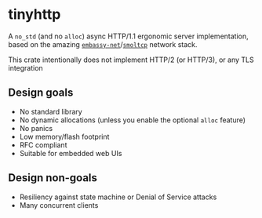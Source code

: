# tinyhttp

A `no_std` (and no `alloc`) async HTTP/1.1 ergonomic server implementation, based on the amazing [`embassy-net`](https://github.com/embassy-rs/embassy)/[`smoltcp`](https://github.com/smoltcp-rs/smoltcp) network stack.

This crate intentionally does not implement HTTP/2 (or HTTP/3), or any TLS integration

## Design goals
- No standard library
- No dynamic allocations (unless you enable the optional `alloc` feature)
- No panics
- Low memory/flash footprint
- RFC compliant
- Suitable for embedded web UIs

## Design non-goals
- Resiliency against state machine or Denial of Service attacks
- Many concurrent clients